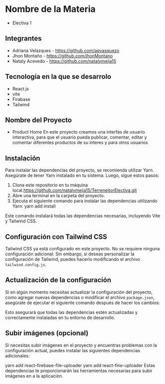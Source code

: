 # Nombre de la Materia
- Electiva 1

## Integrantes
- Adriana Velazques - https://github.com/apvasquezo
- Jhon Montaño - https://github.com/jhonMontano
- Nataly Acevedo - https://github.com/natalymejia15

## Tecnología en la que se desarrolo
- React.js
- vite
- Firabase
- Tailwind

## Nombre del Proyecto
- Product Home
En este proyecto creamos una interfas de usuario interactiva, para que el usuario pueda publicar, comentar, editar y comentar diferentes productos de su interes y para otros usuarios

## Instalación
Para instalar las dependencias del proyecto, se recomienda utilizar Yarn. Asegúrate de tener Yarn instalado en tu sistema. Luego, sigue estos pasos:

1. Clona este repositorio en tu máquina local.https://github.com/natalymejia15/TerreneitorElectiva.git
2. Abre una terminal en la carpeta del proyecto.
3. Ejecuta el siguiente comando para instalar las dependencias utilizando Yarn: yarn add install


Este comando instalará todas las dependencias necesarias, incluyendo Vite y Tailwind CSS.

## Configuración con Tailwind CSS
Tailwind CSS ya está configurado en este proyecto. No se requiere ninguna configuración adicional. Sin embargo, si deseas personalizar la configuración de Tailwind, puedes hacerlo modificando el archivo `tailwind.config.js`.

## Actualización de la configuración
Si en algún momento necesitas actualizar la configuración del proyecto, como agregar nuevas dependencias o modificar el archivo `package.json`, asegúrate de ejecutar el siguiente comando después de hacer los cambios:


Esto asegurará que todas las dependencias estén actualizadas y correctamente instaladas en tu entorno de desarrollo.


## Subir imágenes (opcional)
Si necesitas subir imágenes en el proyecto y encuentras problemas con la configuración actual, puedes instalar las siguientes dependencias adicionales:

yarn add react-firebase-file-uploader
yarn add react-fine-uploader
Estas dependencias te proporcionarán las herramientas necesarias para subir imágenes en a la aplicación.

